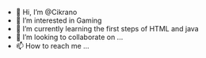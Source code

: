 - 👋 Hi, I’m @Cikrano
- 👀 I’m interested in Gaming
- 🌱 I’m currently learning the first steps of HTML and java
- 💞️ I’m looking to collaborate on ...
- 📫 How to reach me ...

<!---
Cikrano/Cikrano is a ✨ special ✨ repository because its `README.md` (this file) appears on your GitHub profile.
You can click the Preview link to take a look at your changes.
--->
